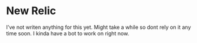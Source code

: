 # New Relic

I've not writen anything for this yet. Might take a while so dont rely on it any time soon. I kinda have a bot to work on right now.